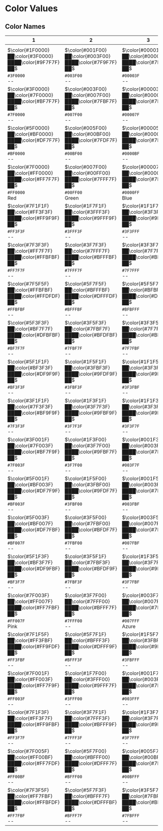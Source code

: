 # Color Values

## Color Names

|1                                                      |2                                                      |3                                                      |4                                                      |5                                                      |6|
|-------------------------------------------------------|-------------------------------------------------------|-------------------------------------------------------|-------------------------------------------------------|-------------------------------------------------------|--|
|                                                       |                                                       |                                                       |                                                       |                                                       | |
|$\color{#1F0000}██\color{#3F0000}████\color{#9F7F7F}██$|$\color{#001F00}██\color{#003F00}████\color{#7F9F7F}██$|$\color{#00001F}██\color{#00003F}████\color{#7F7F9F}██$|$\color{#1F1F00}██\color{#3F3F00}████\color{#9F9F7F}██$|$\color{#1F001F}██\color{#3F003F}████\color{#9F7F9F}██$|$\color{#001F1F}██\color{#003F3F}████\color{#7F9F9F}██$|
|`#3F0000`<br/>--                                       |`#003F00`<br/>--                                       |`#00003F`<br/>--                                       |`#3F3F00`<br/>--                                       |`#3F003F`<br/>--                                       |`#003F3F`<br/>--|
|$\color{#3F0000}██\color{#7F0000}████\color{#BF7F7F}██$|$\color{#003F00}██\color{#007F00}████\color{#7FBF7F}██$|$\color{#00003F}██\color{#00007F}████\color{#7F7FBF}██$|$\color{#3F3F00}██\color{#7F7F00}████\color{#BFBF7F}██$|$\color{#3F003F}██\color{#7F007F}████\color{#BF7FBF}██$|$\color{#003F3F}██\color{#007F7F}████\color{#7FBFBF}██$|
|`#7F0000`<br/>--                                       |`#007F00`<br/>--                                       |`#00007F`<br/>--                                       |`#7F7F00`<br/>--                                       |`#7F007F`<br/>--                                       |`#007F7F`<br/>--|
|$\color{#5F0000}██\color{#BF0000}████\color{#DF7F7F}██$|$\color{#005F00}██\color{#00BF00}████\color{#7FDF7F}██$|$\color{#00005F}██\color{#0000BF}████\color{#7F7FDF}██$|$\color{#5F5F00}██\color{#BFBF00}████\color{#DFDF7F}██$|$\color{#5F007F}██\color{#BF00BF}████\color{#DF7FDF}██$|$\color{#005F5F}██\color{#00BFBF}████\color{#7FDFDF}██$|
|`#BF0000`<br/>--                                       |`#00BF00`<br/>--                                       |`#0000BF`<br/>--                                       |`#BFBF00`<br/>--                                       |`#BF00BF`<br/>--                                       |`#00BFBF`<br/>--|
|$\color{#7F0000}██\color{#FF0000}████\color{#FF7F7F}██$|$\color{#007F00}██\color{#00FF00}████\color{#7FFF7F}██$|$\color{#00007F}██\color{#0000FF}████\color{#7F7FFF}██$|$\color{#7F7F00}██\color{#FFFF00}████\color{#FFFF7F}██$|$\color{#7F007F}██\color{#FF00FF}████\color{#FF7FFF}██$|$\color{#007F7F}██\color{#00FFFF}████\color{#7FFFFF}██$|
|`#FF0000`<br/>Red                                      |`#00FF00`<br/>Green                                    |`#0000FF`<br/>Blue                                     |`#FFFF00`<br/>Yellow                                   |`#FF00FF`<br/>Magenta                                  |`#00FFFF`<br/>Cyan|
|$\color{#7F1F1F}██\color{#FF3F3F}████\color{#FF9F9F}██$|$\color{#1F7F1F}██\color{#3FFF3F}████\color{#9FFF9F}██$|$\color{#1F1F7F}██\color{#3F3FFF}████\color{#9F9FFF}██$|$\color{#7F7F1F}██\color{#FFFF3F}████\color{#FFFF9F}██$|$\color{#7F1F7F}██\color{#FF3FFF}████\color{#FF9FFF}██$|$\color{#1F7F7F}██\color{#3FFFFF}████\color{#9FFFFF}██$|
|`#FF3F3F`<br/>--                                       |`#3FFF3F`<br/>--                                       |`#3F3FFF`<br/>--                                       |`#FFFF3F`<br/>--                                       |`#FF3FFF`<br/>--                                       |`#3FFFFF`<br/>--|
|$\color{#7F3F3F}██\color{#FF7F7F}████\color{#FFBFBF}██$|$\color{#3F7F3F}██\color{#7FFF7F}████\color{#BFFFBF}██$|$\color{#3F3F7F}██\color{#7F7FFF}████\color{#BFBFFF}██$|$\color{#7F7F3F}██\color{#FFFF7F}████\color{#FFFFBF}██$|$\color{#7F3F7F}██\color{#FF7FFF}████\color{#FFBFFF}██$|$\color{#3F7F7F}██\color{#7FFFFF}████\color{#BFFFFF}██$|
|`#FF7F7F`<br/>--                                       |`#7FFF7F`<br/>--                                       |`#7F7FFF`<br/>--                                       |`#FFFF7F`<br/>--                                       |`#FF7FFF`<br/>--                                       |`#7FFFFF`<br/>--|
|$\color{#7F5F5F}██\color{#FFBFBF}████\color{#FFDFDF}██$|$\color{#5F7F5F}██\color{#BFFFBF}████\color{#DFFFDF}██$|$\color{#5F5F7F}██\color{#BFBFFF}████\color{#DFDFFF}██$|$\color{#7F7F5F}██\color{#FFFFBF}████\color{#FFFFDF}██$|$\color{#7F5F7F}██\color{#FFBFFF}████\color{#FFDFFF}██$|$\color{#5F7F7F}██\color{#BFFFFF}████\color{#DFFFFF}██$|
|`#FFBFBF`<br/>--                                       |`#BFFFBF`<br/>--                                       |`#BFBFFF`<br/>--                                       |`#FFFFBF`<br/>--                                       |`#FFBFFF`<br/>--                                       |`#BFFFFF`<br/>--|
|$\color{#5F3F3F}██\color{#BF7F7F}████\color{#DFBFBF}██$|$\color{#3F5F3F}██\color{#7FBF7F}████\color{#BFDFBF}██$|$\color{#3F3F5F}██\color{#7F7FBF}████\color{#BFBFDF}██$|$\color{#5F5F3F}██\color{#BFBF7F}████\color{#DFDFBF}██$|$\color{#5F3F5F}██\color{#BF7FBF}████\color{#DFBFDF}██$|$\color{#3F5F5F}██\color{#7FBFBF}████\color{#BFDFDF}██$|
|`#BF7F7F`<br/>--                                       |`#7FBF7F`<br/>--                                       |`#7F7FBF`<br/>--                                       |`#BFBF7F`<br/>--                                       |`#BF7FBF`<br/>--                                       |`#7FBFBF`<br/>--|
|$\color{#5F1F1F}██\color{#BF3F3F}████\color{#DF9F9F}██$|$\color{#1F5F1F}██\color{#3FBF3F}████\color{#9FDF9F}██$|$\color{#1F1F5F}██\color{#3F3FBF}████\color{#9F9FDF}██$|$\color{#5F5F1F}██\color{#BFBF3F}████\color{#DFDF9F}██$|$\color{#5F1F5F}██\color{#BF3FBF}████\color{#DF9FDF}██$|$\color{#1F5F5F}██\color{#3FBFBF}████\color{#9FDFDF}██$|
|`#BF3F3F`<br/>--                                       |`#3FBF3F`<br/>--                                       |`#3F3FBF`<br/>--                                       |`#BFBF3F`<br/>--                                       |`#BF3FBF`<br/>--                                       |`#3FBFBF`<br/>--|
|$\color{#3F1F1F}██\color{#7F3F3F}████\color{#BF9F9F}██$|$\color{#1F3F1F}██\color{#3F7F3F}████\color{#9FBF9F}██$|$\color{#1F1F3F}██\color{#3F3F7F}████\color{#9F9FBF}██$|$\color{#3F3F1F}██\color{#7F7F3F}████\color{#BFBF9F}██$|$\color{#3F1F3F}██\color{#7F3F7F}████\color{#BF9FBF}██$|$\color{#1F3F3F}██\color{#3F7F7F}████\color{#9FBFBF}██$|
|`#7F3F3F`<br/>--                                       |`#3F7F3F`<br/>--                                       |`#3F3F7F`<br/>--                                       |`#7F7F3F`<br/>--                                       |`#7F3F7F`<br/>--                                       |`#3F7F7F`<br/>--|
|$\color{#3F001F}██\color{#7F003F}████\color{#BF7F9F}██$|$\color{#1F3F00}██\color{#3F7F00}████\color{#9FBF7F}██$|$\color{#001F3F}██\color{#003F7F}████\color{#7F9FBF}██$|$\color{#3F1F00}██\color{#7F3F00}████\color{#BF9F7F}██$|$\color{#1F003F}██\color{#3F007F}████\color{#9F7FBF}██$|$\color{#003F1F}██\color{#007F3F}████\color{#7FBF9F}██$|
|`#7F003F`<br/>--                                       |`#3F7F00`<br/>--                                       |`#003F7F`<br/>--                                       |`#7F3F00`<br/>--                                       |`#3F007F`<br/>--                                       |`#007F3F`<br/>--|
|$\color{#5F001F}██\color{#BF003F}████\color{#DF7F9F}██$|$\color{#1F5F00}██\color{#3FBF00}████\color{#9FDF7F}██$|$\color{#001F5F}██\color{#003FBF}████\color{#7F9FDF}██$|$\color{#5F1F00}██\color{#BF3F00}████\color{#DF9F7F}██$|$\color{#1F005F}██\color{#3F00BF}████\color{#9F7FDF}██$|$\color{#005F1F}██\color{#00BF3F}████\color{#7FDF9F}██$|
|`#BF003F`<br/>--                                       |`#3FBF00`<br/>--                                       |`#003FBF`<br/>--                                       |`#BF3F00`<br/>--                                       |`#3F00BF`<br/>--                                       |`#00BF3F`<br/>--|
|$\color{#5F003F}██\color{#BF007F}████\color{#DF7FBF}██$|$\color{#3F5F00}██\color{#7FBF00}████\color{#BFDF7F}██$|$\color{#003F5F}██\color{#007FBF}████\color{#7FBFDF}██$|$\color{#5F3F00}██\color{#BF7F00}████\color{#DFBF7F}██$|$\color{#3F005F}██\color{#7F00BF}████\color{#BF7FDF}██$|$\color{#005F3F}██\color{#00BF7F}████\color{#7FDFBF}██$|
|`#BF007F`<br/>--                                       |`#7FBF00`<br/>--                                       |`#007FBF`<br/>--                                       |`#BF7F00`<br/>--                                       |`#7F00BF`<br/>--                                       |`#00BF7F`<br/>--|
|$\color{#5F1F3F}██\color{#BF3F7F}████\color{#DF9FBF}██$|$\color{#3F5F1F}██\color{#7FBF3F}████\color{#BFDF9F}██$|$\color{#1F3F5F}██\color{#3F7FBF}████\color{#9FBFDF}██$|$\color{#5F3F1F}██\color{#BF7F3F}████\color{#DFBF9F}██$|$\color{#3F1F5F}██\color{#7F3FBF}████\color{#BF9FDF}██$|$\color{#1F5F3F}██\color{#3FBF7F}████\color{#9FDFBF}██$|
|`#BF3F7F`<br/>--                                       |`#7FBF3F`<br/>--                                       |`#3F7FBF`<br/>--                                       |`#BF7F3F`<br/>Brown                                    |`#7F3FBF`<br/>--                                       |`#3FBF7F`<br/>--|
|$\color{#7F003F}██\color{#FF007F}████\color{#FF7FBF}██$|$\color{#3F7F00}██\color{#7FFF00}████\color{#BFFF7F}██$|$\color{#003F7F}██\color{#007FFF}████\color{#7FBFFF}██$|$\color{#7F3F00}██\color{#FF7F00}████\color{#FFBF7F}██$|$\color{#3F007F}██\color{#7F00FF}████\color{#BF7FFF}██$|$\color{#007F3F}██\color{#00FF7F}████\color{#7FFFBF}██$|
|`#FF007F`<br/>Pink                                     |`#7FFF00`<br/>--                                       |`#007FFF`<br/>Azure                                    |`#FF7F00`<br/>Orange                                   |`#7F00FF`<br/>Violet                                   |`#00FF7F`<br/>--|
|$\color{#7F1F5F}██\color{#FF3FBF}████\color{#FF9FDF}██$|$\color{#5F7F1F}██\color{#BFFF3F}████\color{#DFFF9F}██$|$\color{#1F5F7F}██\color{#3FBFFF}████\color{#9FDFFF}██$|$\color{#7F5F1F}██\color{#FFBF3F}████\color{#FFDF9F}██$|$\color{#5F1F7F}██\color{#BF3FFF}████\color{#DF9FFF}██$|$\color{#1F7F5F}██\color{#3FFFBF}████\color{#9FFFDF}██$|
|`#FF3FBF`<br/>--                                       |`#BFFF3F`<br/>--                                       |`#3FBFFF`<br/>--                                       |`#FFBF3F`<br/>--                                       |`#BF3FFF`<br/>--                                       |`#3FFFBF`<br/>--|
|$\color{#7F001F}██\color{#FF003F}████\color{#FF7F9F}██$|$\color{#1F7F00}██\color{#3FFF00}████\color{#9FFF7F}██$|$\color{#001F7F}██\color{#003FFF}████\color{#7F9FFF}██$|$\color{#7F1F00}██\color{#FF3F00}████\color{#FF9F7F}██$|$\color{#1F007F}██\color{#3F00FF}████\color{#9F7FFF}██$|$\color{#007F1F}██\color{#00FF3F}████\color{#7FFF9F}██$|
|`#FF003F`<br/>--                                       |`#3FFF00`<br/>--                                       |`#003FFF`<br/>--                                       |`#FF3F00`<br/>--                                       |`#3F00FF`<br/>--                                       |`#00FF3F`<br/>--|
|$\color{#7F1F3F}██\color{#FF3F7F}████\color{#FF9FBF}██$|$\color{#3F7F1F}██\color{#7FFF3F}████\color{#BFFF9F}██$|$\color{#1F3F7F}██\color{#3F7FFF}████\color{#9FBFFF}██$|$\color{#7F3F1F}██\color{#FF7F3F}████\color{#FFBF9F}██$|$\color{#3F1F7F}██\color{#7F3FFF}████\color{#BF9FFF}██$|$\color{#1F7F3F}██\color{#3FFF7F}████\color{#9FFFBF}██$|
|`#FF3F7F`<br/>--                                       |`#7FFF3F`<br/>--                                       |`#3F7FFF`<br/>--                                       |`#FF7F3F`<br/>--                                       |`#7F3FFF`<br/>--                                       |`#3FFF7F`<br/>--|
|$\color{#7F005F}██\color{#FF00BF}████\color{#FF7FDF}██$|$\color{#5F7F00}██\color{#BFFF00}████\color{#DFFF7F}██$|$\color{#005F7F}██\color{#00BFFF}████\color{#7FDFFF}██$|$\color{#7F5F00}██\color{#FFBF00}████\color{#FFDF7F}██$|$\color{#5F007F}██\color{#BF00FF}████\color{#DF7FFF}██$|$\color{#007F5F}██\color{#00FFBF}████\color{#7FFFDF}██$|
|`#FF00BF`<br/>--                                       |`#BFFF00`<br/>--                                       |`#00BFFF`<br/>--                                       |`#FFBF00`<br/>--                                       |`#BF00FF`<br/>--                                       |`#00FFBF`<br/>--|
|$\color{#7F3F5F}██\color{#FF7FBF}████\color{#FFBFDF}██$|$\color{#5F7F3F}██\color{#BFFF7F}████\color{#DFFFBF}██$|$\color{#3F5F7F}██\color{#7FBFFF}████\color{#BFDFFF}██$|$\color{#7F5F3F}██\color{#FFBF7F}████\color{#FFDFBF}██$|$\color{#5F3F7F}██\color{#BF7FFF}████\color{#DFBFFF}██$|$\color{#3F7F5F}██\color{#7FFFBF}████\color{#BFFFDF}██$|
|`#FF7FBF`<br/>--                                       |`#BFFF7F`<br/>--                                       |`#7FBFFF`<br/>--                                       |`#FFBF7F`<br/>--                                       |`#BF7FFF`<br/>--                                       |`#7FFFBF`<br/>--|


